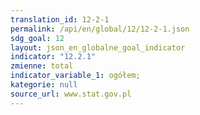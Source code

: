 ```yaml
---
translation_id: 12-2-1
permalink: /api/en/global/12/12-2-1.json
sdg_goal: 12
layout: json_en_globalne_goal_indicator
indicator: "12.2.1"
zmienne: total
indicator_variable_1: ogółem;
kategorie: null
source_url: www.stat.gov.pl
---
```

